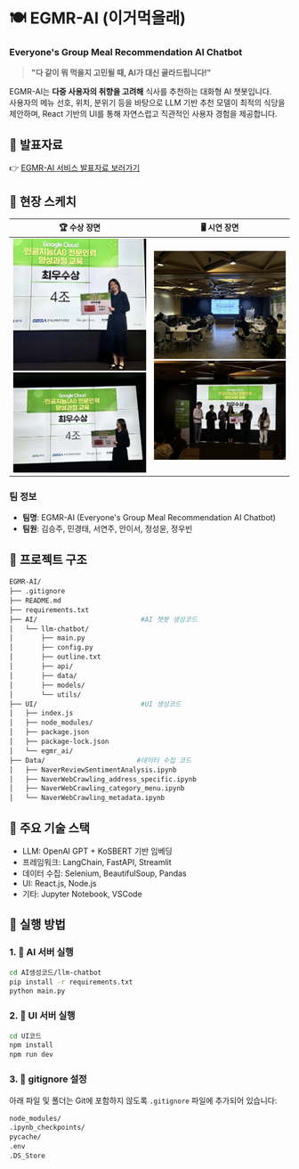 # 🍽️ EGMR-AI (이거먹을래)
### Everyone's Group Meal Recommendation AI Chatbot

> **"다 같이 뭐 먹을지 고민될 때, AI가 대신 골라드립니다!"**

EGMR-AI는 **다중 사용자의 취향을 고려해** 식사를 추천하는 대화형 AI 챗봇입니다.  
사용자의 메뉴 선호, 위치, 분위기 등을 바탕으로 LLM 기반 추천 모델이 최적의 식당을 제안하며, React 기반의 UI를 통해 자연스럽고 직관적인 사용자 경험을 제공합니다.

## 📑 발표자료

👉 [EGMR-AI 서비스 발표자료 보러가기](./LeeseoAn_Portfolio_EGMRAI.pdf)


## 📸 현장 스케치

<table>
  <thead>
    <tr>
      <th>🏆 수상 장면</th>
      <th>🖥️ 시연 장면</th>
    </tr>
  </thead>
  <tbody>
    <tr>
      <td>
        <img src="images/presentation_day_1.jpg" width="400"/><br/>
        <img src="images/presentation_day_2.jpg" width="400"/>
      </td>
      <td>
        <img src="images/demo_2.jpg" width="400"/><br/>
        <img src="images/presentation_day_3.jpg" width="400"/>
      </td>
    </tr>
  </tbody>
</table>


### 팀 정보
- **팀명**: EGMR-AI (Everyone's Group Meal Recommendation AI Chatbot)  
- **팀원**: 김승주, 민경태, 서연주, 안이서, 정성윤, 정우빈


## 🔧 프로젝트 구조
```bash
EGMR-AI/
├── .gitignore       
├── README.md
├── requirements.txt         
├── AI/                          #AI 챗봇 생성코드
│   └── llm-chatbot/
│       ├── main.py
│       ├── config.py
│       ├── outline.txt
│       ├── api/
│       ├── data/
│       ├── models/
│       └── utils/
├── UI/                          #UI 생성코드
│   ├── index.js
│   ├── node_modules/
│   ├── package.json
│   ├── package-lock.json
│   └── egmr_ai/
├── Data/                       #데이터 수집 코드 
│   ├── NaverReviewSentimentAnalysis.ipynb
│   ├── NaverWebCrawling_address_specific.ipynb
│   ├── NaverWebCrawling_category_menu.ipynb
│   └── NaverWebCrawling_metadata.ipynb
```

## 🧠 주요 기술 스택

- LLM: OpenAI GPT + KoSBERT 기반 임베딩
- 프레임워크: LangChain, FastAPI, Streamlit
- 데이터 수집: Selenium, BeautifulSoup, Pandas
- UI: React.js, Node.js
- 기타: Jupyter Notebook, VSCode

## 🚀 실행 방법

### 1. 📄 AI 서버 실행

```bash
cd AI생성코드/llm-chatbot
pip install -r requirements.txt
python main.py
```

### 2. 📄 UI 서버 실행
```bash
cd UI코드
npm install
npm run dev
```

### 3. 📄 gitignore 설정

아래 파일 및 폴더는 Git에 포함하지 않도록 `.gitignore` 파일에 추가되어 있습니다:
```bash
node_modules/
.ipynb_checkpoints/
pycache/
.env
.DS_Store
```


